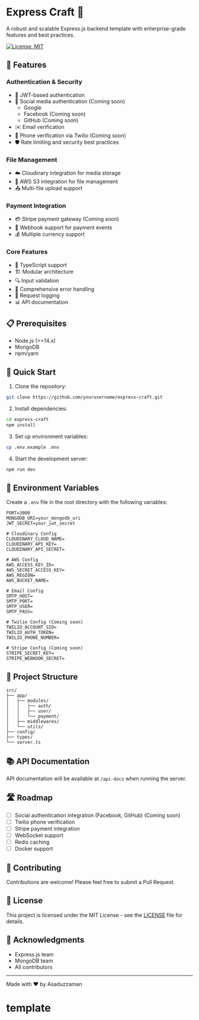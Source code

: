 # Express Craft 🚀

A robust and scalable Express.js backend template with enterprise-grade features and best practices.

[![License: MIT](https://img.shields.io/badge/License-MIT-yellow.svg)](https://opensource.org/licenses/MIT)

## 🌟 Features

### Authentication & Security
- 🔐 JWT-based authentication
- 🔑 Social media authentication (Coming soon)
  - Google
  - Facebook (Coming soon)
  - GitHub (Coming soon)
- ✉️ Email verification
- 📱 Phone verification via Twilio (Coming soon)
- 🛡️ Rate limiting and security best practices

### File Management
- ☁️ Cloudinary integration for media storage
- 📂 AWS S3 integration for file management
- 📤 Multi-file upload support

### Payment Integration
- 💳 Stripe payment gateway (Coming soon)
- 🔄 Webhook support for payment events
- 💰 Multiple currency support

### Core Features
- 🎯 TypeScript support
- 🏗️ Modular architecture
- 🔍 Input validation
- 📝 Comprehensive error handling
- 🚦 Request logging
- 📊 API documentation

## 📋 Prerequisites

- Node.js (>=14.x)
- MongoDB
- npm/yarn

## 🚀 Quick Start

1. Clone the repository:
```bash
git clone https://github.com/yourusername/express-craft.git
```

2. Install dependencies:
```bash
cd express-craft
npm install
```

3. Set up environment variables:
```bash
cp .env.example .env
```

4. Start the development server:
```bash
npm run dev
```

## 🔧 Environment Variables

Create a `.env` file in the root directory with the following variables:

```env
PORT=3000
MONGODB_URI=your_mongodb_uri
JWT_SECRET=your_jwt_secret

# Cloudinary Config
CLOUDINARY_CLOUD_NAME=
CLOUDINARY_API_KEY=
CLOUDINARY_API_SECRET=

# AWS Config
AWS_ACCESS_KEY_ID=
AWS_SECRET_ACCESS_KEY=
AWS_REGION=
AWS_BUCKET_NAME=

# Email Config
SMTP_HOST=
SMTP_PORT=
SMTP_USER=
SMTP_PASS=

# Twilio Config (Coming soon)
TWILIO_ACCOUNT_SID=
TWILIO_AUTH_TOKEN=
TWILIO_PHONE_NUMBER=

# Stripe Config (Coming soon)
STRIPE_SECRET_KEY=
STRIPE_WEBHOOK_SECRET=
```

## 📁 Project Structure

```
src/
├── app/
│   ├── modules/
│   │   ├── auth/
│   │   ├── user/
│   │   └── payment/
│   ├── middlewares/
│   └── utils/
├── config/
├── types/
└── server.ts
```

## 📚 API Documentation

API documentation will be available at `/api-docs` when running the server.

## 🛣️ Roadmap

- [ ] Social authentication integration (Facebook, GitHub) (Coming soon)
- [ ] Twilio phone verification
- [ ] Stripe payment integration
- [ ] WebSocket support
- [ ] Redis caching
- [ ] Docker support

## 🤝 Contributing

Contributions are welcome! Please feel free to submit a Pull Request.

## 📝 License

This project is licensed under the MIT License - see the [LICENSE](LICENSE) file for details.

## 🙏 Acknowledgments

- Express.js team
- MongoDB team
- All contributors

---
Made with ❤️ by Asaduzzaman
# template
